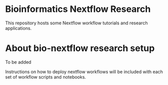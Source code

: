 # Bioinformatics Nextflow Research

This repository hosts some Nextflow workflow tutorials and research applications.

# About bio-nextflow research setup

To be added

Instructions on how to deploy nextflow workflows will be included with each set of workflow scripts and notebooks.


